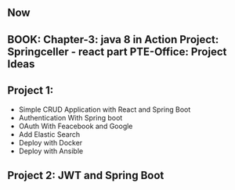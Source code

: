 Now
---
BOOK: Chapter-3: java 8 in Action
Project: Springceller - react part
PTE-Office: 
Project Ideas
----------

Project 1:
---------
 - Simple CRUD Application with React and Spring Boot
 - Authentication With Spring boot
 - OAuth With Feacebook and Google
 - Add Elastic Search
 - Deploy with Docker
 - Deploy with Ansible

Project 2: JWT and Spring Boot
------------------------------
